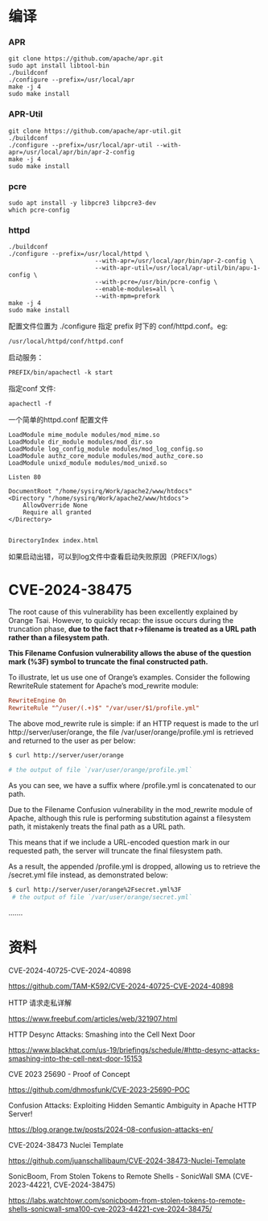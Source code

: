 # 编译

### APR

```
git clone https://github.com/apache/apr.git
sudo apt install libtool-bin
./buildconf
./configure --prefix=/usr/local/apr
make -j 4
sudo make install
```

### APR-Util

```
git clone https://github.com/apache/apr-util.git
./buildconf
./configure --prefix=/usr/local/apr-util --with-apr=/usr/local/apr/bin/apr-2-config
make -j 4
sudo make install
```

### pcre

```
sudo apt install -y libpcre3 libpcre3-dev
which pcre-config
```

### httpd

```
./buildconf
./configure --prefix=/usr/local/httpd \
						--with-apr=/usr/local/apr/bin/apr-2-config \
						--with-apr-util=/usr/local/apr-util/bin/apu-1-config \
						--with-pcre=/usr/bin/pcre-config \
						--enable-modules=all \
						--with-mpm=prefork
make -j 4
sudo make install
```
配置文件位置为 ./configure 指定 prefix 时下的 conf/httpd.conf。eg:
```
/usr/local/httpd/conf/httpd.conf
```

启动服务：
```
PREFIX/bin/apachectl -k start
```

指定conf 文件:

```
apachectl -f 
```

一个简单的httpd.conf 配置文件

```
LoadModule mime_module modules/mod_mime.so
LoadModule dir_module modules/mod_dir.so
LoadModule log_config_module modules/mod_log_config.so
LoadModule authz_core_module modules/mod_authz_core.so
LoadModule unixd_module modules/mod_unixd.so

Listen 80

DocumentRoot "/home/sysirq/Work/apache2/www/htdocs"
<Directory "/home/sysirq/Work/apache2/www/htdocs">
    AllowOverride None
    Require all granted
</Directory>


DirectoryIndex index.html
```

如果启动出错，可以到log文件中查看启动失败原因（PREFIX/logs）

# CVE-2024-38475

The root cause of this vulnerability has been excellently explained by Orange Tsai. However, to quickly recap: the issue occurs during the truncation phase, **due to the fact that r->filename is treated as a URL path rather than a filesystem path**.

**This Filename Confusion vulnerability allows the abuse of the question mark (%3F) symbol to truncate the final constructed path.**

To illustrate, let us use one of Orange’s examples. Consider the following RewriteRule statement for Apache’s mod_rewrite module:

```conf
RewriteEngine On
RewriteRule "^/user/(.+)$" "/var/user/$1/profile.yml"
```

The above mod_rewrite rule is simple: if an HTTP request is made to the url http://server/user/orange, the file /var/user/orange/profile.yml is retrieved and returned to the user as per below:

```sh
$ curl http://server/user/orange

# the output of file `/var/user/orange/profile.yml`
```

As you can see, we have a suffix where /profile.yml is concatenated to our path.

Due to the Filename Confusion vulnerability in the mod_rewrite module of Apache, although this rule is performing substitution against a filesystem path, it mistakenly treats the final path as a URL path.

This means that if we include a URL-encoded question mark in our requested path, the server will truncate the final filesystem path.

As a result, the appended /profile.yml is dropped, allowing us to retrieve the /secret.yml file instead, as demonstrated below:

```sh
$ curl http://server/user/orange%2Fsecret.yml%3F
 # the output of file `/var/user/orange/secret.yml`
```
.......

# 资料

CVE-2024-40725-CVE-2024-40898

https://github.com/TAM-K592/CVE-2024-40725-CVE-2024-40898

HTTP 请求走私详解

https://www.freebuf.com/articles/web/321907.html

HTTP Desync Attacks: Smashing into the Cell Next Door

https://www.blackhat.com/us-19/briefings/schedule/#http-desync-attacks-smashing-into-the-cell-next-door-15153

CVE 2023 25690 - Proof of Concept

https://github.com/dhmosfunk/CVE-2023-25690-POC

Confusion Attacks: Exploiting Hidden Semantic Ambiguity in Apache HTTP Server!

https://blog.orange.tw/posts/2024-08-confusion-attacks-en/

CVE-2024-38473 Nuclei Template

https://github.com/juanschallibaum/CVE-2024-38473-Nuclei-Template

SonicBoom, From Stolen Tokens to Remote Shells - SonicWall SMA (CVE-2023-44221, CVE-2024-38475)

https://labs.watchtowr.com/sonicboom-from-stolen-tokens-to-remote-shells-sonicwall-sma100-cve-2023-44221-cve-2024-38475/